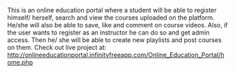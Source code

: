 This is an online education portal where a student will be able to register himself/ herself, search and view the courses uploaded on the platform. He/she will also be able to save, like and comment on course videos.
Also, if the user wants to register as an instructor he can do so and get admin access. Then he/ she will be able to create new playlists and post courses on them.
Check out live project at:  http://onlineeducationportal.infinityfreeapp.com/Online_Education_Portal/home.php
